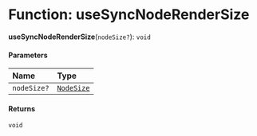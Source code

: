 # Function: useSyncNodeRenderSize

**useSyncNodeRenderSize**(`nodeSize?`): `void`

#### Parameters

| Name | Type |
| :------ | :------ |
| `nodeSize?` | [`NodeSize`](/en/auto-docs/free-container-plugin/interfaces/NodeSize.md) |

#### Returns

`void`
